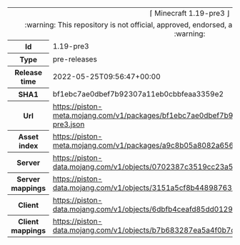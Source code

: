 <html><table>
<tr><td colspan="2" align="center"><img width="0" height="0"><br/>⌈ Minecraft 1.19-pre3 ⌋<br/><img width="0" height="0"></td></tr>
<tr><td colspan="2" align="center"><img width="0" height="0"><br/>
:warning: This repository is not official, approved, endorsed, associated or connected with Mojang :warning:
<br/><img width="0" height="0"></td></tr>
<tr><th>Id</th><td>1.19-pre3</td></tr>
<tr><th>Type</th><td>pre-releases</td></tr>
<tr><th>Release time</th><td>2022-05-25T09:56:47+00:00</td></tr>
<tr><th>SHA1</th><td>bf1ebc7ae0dbef7b92307a11eb0cbbfeaa3359e2</td></tr>
<tr><th>Url</th><td><a href="https://piston-meta.mojang.com/v1/packages/bf1ebc7ae0dbef7b92307a11eb0cbbfeaa3359e2/1.19-pre3.json">https://piston-meta.mojang.com/v1/packages/bf1ebc7ae0dbef7b92307a11eb0cbbfeaa3359e2/1.19-pre3.json</a></td></tr>
<tr><th>Asset index</th><td><a href="https://piston-meta.mojang.com/v1/packages/a9c8b05a8082a65678beda6dfa2b8f21fa627bce/1.19.json">https://piston-meta.mojang.com/v1/packages/a9c8b05a8082a65678beda6dfa2b8f21fa627bce/1.19.json</a></td></tr>
<tr><th>Server</th><td><a href="https://piston-data.mojang.com/v1/objects/0702387c3519cc23a5184893275d00c05abf056d/server.jar">https://piston-data.mojang.com/v1/objects/0702387c3519cc23a5184893275d00c05abf056d/server.jar</a></td></tr>
<tr><th>Server mappings</th><td><a href="https://piston-data.mojang.com/v1/objects/3151a5cf8b4489876325973837302390c2352902/server.txt">https://piston-data.mojang.com/v1/objects/3151a5cf8b4489876325973837302390c2352902/server.txt</a></td></tr>
<tr><th>Client</th><td><a href="https://piston-data.mojang.com/v1/objects/6dbfb4ceafd85dd01297c4d39fd26fe6c8452ba8/client.jar">https://piston-data.mojang.com/v1/objects/6dbfb4ceafd85dd01297c4d39fd26fe6c8452ba8/client.jar</a></td></tr>
<tr><th>Client mappings</th><td><a href="https://piston-data.mojang.com/v1/objects/b7b683287ea5a4f0b7d3a33365f6cb9c216a71eb/client.txt">https://piston-data.mojang.com/v1/objects/b7b683287ea5a4f0b7d3a33365f6cb9c216a71eb/client.txt</a></td></tr>
</table></html>